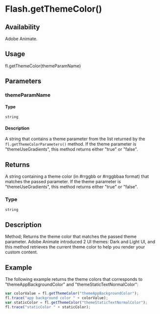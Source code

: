 # Flash.getThemeColor()

## Availability

Adobe Animate.

## Usage

fl.getThemeColor(themeParamName)

## Parameters

### **themeParamName**

#### Type

```typescript
string
```

#### Description

A string that contains a theme parameter from the list returned by the `fl.getThemeColorParameters()` method. If the theme parameter is "themeUseGradients", this method returns either "true" or "false".

## Returns

A string containing a theme color (in #rrggbb or #rrggbbaa format) that matches the passed parameter. If the theme parameter is "themeUseGradients", this method returns either "true" or "false".

### Type

```typescript
string
```

## Description

Method; Returns the theme color that matches the passed theme parameter. Adobe Animate introduced 2 UI themes: Dark and Light UI, and this method retrieves the current theme color to help you render your custom content.

## Example

The following example returns the theme colors that corresponds to "themeAppBackgroundColor" and
"themeStaticTextNormalColor":

```javascript
var colorValue = fl.getThemeColor("themeAppBackgroundColor");
fl.trace("app background color " + colorValue);
var staticColor = fl.getThemeColor("themeStaticTextNormalColor");
fl.trace("staticColor " + staticColor);
```
